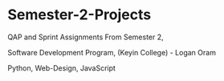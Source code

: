 # Semester-2-Projects
QAP and Sprint Assignments From Semester 2,

Software Development Program, (Keyin College) - Logan Oram

Python, Web-Design, JavaScript
